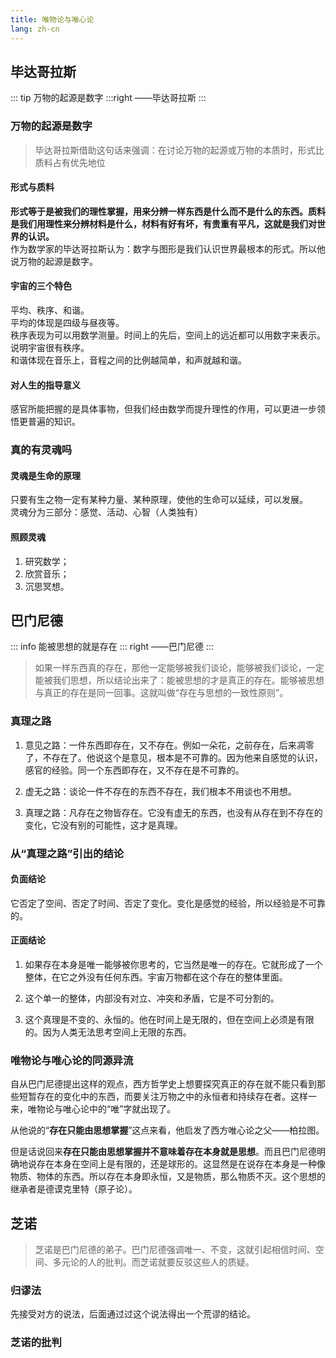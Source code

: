 ```yaml
---
title: 唯物论与唯心论
lang: zh-cn
---
```


## 毕达哥拉斯

::: tip
万物的起源是数字
:::right
——毕达哥拉斯
:::

### 万物的起源是数字

> 毕达哥拉斯借助这句话来强调：在讨论万物的起源或万物的本质时，形式比质料占有优先地位

#### 形式与质料

**形式等于是被我们的理性掌握，用来分辨一样东西是什么而不是什么的东西。质料是我们用理性来分辨材料是什么，材料有好有坏，有贵重有平凡，这就是我们对世界的认识。**  
作为数学家的毕达哥拉斯认为：数字与图形是我们认识世界最根本的形式。所以他说万物的起源是数字。

#### 宇宙的三个特色

平均、秩序、和谐。  
平均的体现是四级与昼夜等。  
秩序表现为可以用数学测量。时间上的先后，空间上的远近都可以用数字来表示。说明宇宙很有秩序。  
和谐体现在音乐上，音程之间的比例越简单，和声就越和谐。  

#### 对人生的指导意义

感官所能把握的是具体事物，但我们经由数学而提升理性的作用，可以更进一步领悟更普遍的知识。

### 真的有灵魂吗

#### 灵魂是生命的原理

只要有生之物一定有某种力量、某种原理，使他的生命可以延续，可以发展。  
灵魂分为三部分：感觉、活动、心智（人类独有）

#### 照顾灵魂

1. 研究数学；
2. 欣赏音乐；
3. 沉思冥想。  

## 巴门尼德

::: info
能被思想的就是存在
::: right
——巴门尼德
:::

> 如果一样东西真的存在，那他一定能够被我们谈论，能够被我们谈论，一定能被我们思想，所以结论出来了：能被思想的才是真正的存在。能够被思想与真正的存在是同一回事。这就叫做“存在与思想的一致性原则”。

### 真理之路

1. 意见之路：一件东西即存在，又不存在。例如一朵花，之前存在，后来凋零了，不存在了。他说这个是意见，根本是不可靠的。因为他来自感觉的认识，感官的经验。同一个东西即存在，又不存在是不可靠的。  

2. 虚无之路：谈论一件不存在的东西不存在，我们根本不用谈也不用想。

3. 真理之路：凡存在之物皆存在。它没有虚无的东西，也没有从存在到不存在的变化，它没有别的可能性，这才是真理。

### 从“真理之路”引出的结论

#### 负面结论

它否定了空间、否定了时间、否定了变化。变化是感觉的经验，所以经验是不可靠的。

#### 正面结论

1. 如果存在本身是唯一能够被你思考的，它当然是唯一的存在。它就形成了一个整体，在它之外没有任何东西。宇宙万物都在这个存在的整体里面。  

2. 这个单一的整体，内部没有对立、冲突和矛盾，它是不可分割的。  

3. 这个真理是不变的、永恒的。他在时间上是无限的，但在空间上必须是有限的。因为人类无法思考空间上无限的东西。  

### 唯物论与唯心论的同源异流

自从巴门尼德提出这样的观点，西方哲学史上想要探究真正的存在就不能只看到那些短暂存在的变化中的东西，而要关注万物之中的永恒者和持续存在者。这样一来，唯物论与唯心论中的“唯”字就出现了。

从他说的“**存在只能由思想掌握**”这点来看，他启发了西方唯心论之父——柏拉图。  

但是话说回来**存在只能由思想掌握并不意味着存在本身就是思想**。而且巴门尼德明确地说存在本身在空间上是有限的，还是球形的。这显然是在说存在本身是一种像物质、物体的东西。所以存在本身即永恒，又是物质，那么物质不灭。这个思想的继承者是德谟克里特（原子论）。

## 芝诺

> 芝诺是巴门尼德的弟子。巴门尼德强调唯一、不变，这就引起相信时间、空间、多元论的人的批判。而芝诺就要反驳这些人的质疑。

### 归谬法

先接受对方的说法，后面通过过这个说法得出一个荒谬的结论。  

### 芝诺的批判




